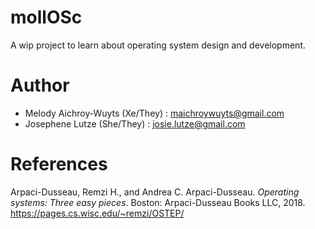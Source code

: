 # mollOSc
A wip project to learn about operating system design and development.

# Author
- Melody Aichroy-Wuyts (Xe/They) : maichroywuyts@gmail.com
- Josephene Lutze (She/They) : josie.lutze@gmail.com

# References
Arpaci-Dusseau, Remzi H., and Andrea C. Arpaci-Dusseau. _Operating systems: Three easy pieces_. Boston: Arpaci-Dusseau Books LLC, 2018. https://pages.cs.wisc.edu/~remzi/OSTEP/
